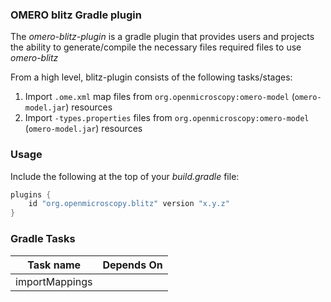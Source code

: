 ### OMERO blitz Gradle plugin

The _omero-blitz-plugin_ is a gradle plugin that provides users and projects the ability to generate/compile the necessary files
required files to use _omero-blitz_

From a high level, blitz-plugin consists of the following tasks/stages:

1. Import `.ome.xml` map files from `org.openmicroscopy:omero-model` (`omero-model.jar`) resources
2. Import `-types.properties` files from `org.openmicroscopy:omero-model` (`omero-model.jar`) resources

### Usage

Include the following at the top of your _build.gradle_ file:

```groovy
plugins {
    id "org.openmicroscopy.blitz" version "x.y.z"
}
```


### Gradle Tasks

| Task name      | Depends On     |
| -------------- | -------------- |
| importMappings |                |
